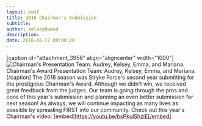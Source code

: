 ```yaml
---
layout: post
title: 2016 Chairman's Submission
subtitle:
author: kelseybwood
description:
date: 2016-06-17 09:00:20
---
```


[caption id="attachment_3956" align="aligncenter" width="1000"]![Chairman's Presentation Team: Audrey, Kelsey, Emma, and Mariana. ](/wp-content/uploads/2016/06/IMG_1445-1024x768.jpg) Chairman's Award Presentation Team: Audrey, Kelsey, Emma, and Mariana.[/caption] The 2016 season was Stryke Force's second year submitting for the prestigious Chairman's Award. Although we didn't win, we received great feedback from the judges. Our team is going through the pros and cons of this year's submission and planning an even better submission for next season! As always, we will continue impacting as many lives as possible by spreading FIRST into our community. Check out this year's Chairman's video: [embed]https://youtu.be/bsPkulShziE[/embed]
